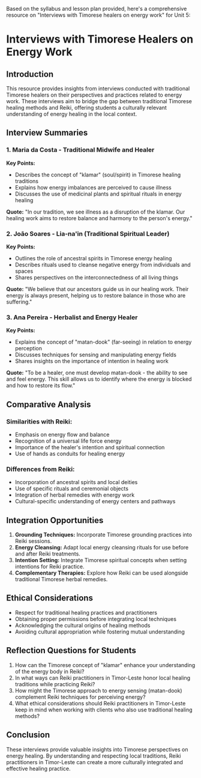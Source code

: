 Based on the syllabus and lesson plan provided, here's a comprehensive resource on "Interviews with Timorese healers on energy work" for Unit 5:

# Interviews with Timorese Healers on Energy Work

## Introduction

This resource provides insights from interviews conducted with traditional Timorese healers on their perspectives and practices related to energy work. These interviews aim to bridge the gap between traditional Timorese healing methods and Reiki, offering students a culturally relevant understanding of energy healing in the local context.

## Interview Summaries

### 1. Maria da Costa - Traditional Midwife and Healer

**Key Points:**
- Describes the concept of "klamar" (soul/spirit) in Timorese healing traditions
- Explains how energy imbalances are perceived to cause illness
- Discusses the use of medicinal plants and spiritual rituals in energy healing

**Quote:** "In our tradition, we see illness as a disruption of the klamar. Our healing work aims to restore balance and harmony to the person's energy."

### 2. João Soares - Lia-na'in (Traditional Spiritual Leader)

**Key Points:**
- Outlines the role of ancestral spirits in Timorese energy healing
- Describes rituals used to cleanse negative energy from individuals and spaces
- Shares perspectives on the interconnectedness of all living things

**Quote:** "We believe that our ancestors guide us in our healing work. Their energy is always present, helping us to restore balance in those who are suffering."

### 3. Ana Pereira - Herbalist and Energy Healer

**Key Points:**
- Explains the concept of "matan-dook" (far-seeing) in relation to energy perception
- Discusses techniques for sensing and manipulating energy fields
- Shares insights on the importance of intention in healing work

**Quote:** "To be a healer, one must develop matan-dook - the ability to see and feel energy. This skill allows us to identify where the energy is blocked and how to restore its flow."

## Comparative Analysis

### Similarities with Reiki:
- Emphasis on energy flow and balance
- Recognition of a universal life force energy
- Importance of the healer's intention and spiritual connection
- Use of hands as conduits for healing energy

### Differences from Reiki:
- Incorporation of ancestral spirits and local deities
- Use of specific rituals and ceremonial objects
- Integration of herbal remedies with energy work
- Cultural-specific understanding of energy centers and pathways

## Integration Opportunities

1. **Grounding Techniques:** Incorporate Timorese grounding practices into Reiki sessions.
2. **Energy Cleansing:** Adapt local energy cleansing rituals for use before and after Reiki treatments.
3. **Intention Setting:** Integrate Timorese spiritual concepts when setting intentions for Reiki practice.
4. **Complementary Therapies:** Explore how Reiki can be used alongside traditional Timorese herbal remedies.

## Ethical Considerations

- Respect for traditional healing practices and practitioners
- Obtaining proper permissions before integrating local techniques
- Acknowledging the cultural origins of healing methods
- Avoiding cultural appropriation while fostering mutual understanding

## Reflection Questions for Students

1. How can the Timorese concept of "klamar" enhance your understanding of the energy body in Reiki?
2. In what ways can Reiki practitioners in Timor-Leste honor local healing traditions while practicing Reiki?
3. How might the Timorese approach to energy sensing (matan-dook) complement Reiki techniques for perceiving energy?
4. What ethical considerations should Reiki practitioners in Timor-Leste keep in mind when working with clients who also use traditional healing methods?

## Conclusion

These interviews provide valuable insights into Timorese perspectives on energy healing. By understanding and respecting local traditions, Reiki practitioners in Timor-Leste can create a more culturally integrated and effective healing practice.